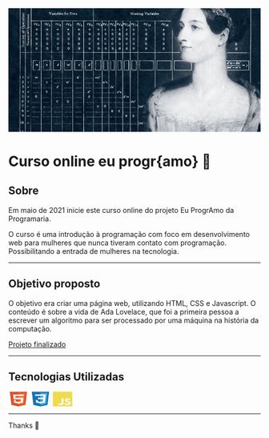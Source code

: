 <img src="img/adaTabela.png" alt="Pintura de Ada ao lado de uma tabela com algoritimos.">

# Curso online eu progr{amo} 💜

## Sobre

Em maio de 2021 inicie este curso online do projeto Eu ProgrAmo da Programaria.

O curso é uma introdução à programação com foco em desenvolvimento web para mulheres que nunca tiveram contato com programação. Possibilitando a entrada de mulheres na tecnologia.

___

## Objetivo proposto

O objetivo era criar uma página web, utilizando HTML, CSS e Javascript. O conteúdo é sobre a vida de Ada Lovelace, que foi a primeira pessoa a escrever um algoritmo para ser processado por uma máquina na história da computação.

[Projeto finalizado](https://verticallazygeneric.thaiaprado.repl.co/)
___

## Tecnologias Utilizadas

<img align="center" alt="HTML" height="30" width="40" src="https://raw.githubusercontent.com/devicons/devicon/00f02ef57fb7601fd1ddcc2fe6fe670fef3ae3e4/icons/html5/html5-original.svg">

<img align="center" alt="CSS" height="30" width="40" src="https://raw.githubusercontent.com/devicons/devicon/master/icons/css3/css3-original.svg">

<img align="center" alt="Js" height="30" width="40" src="https://raw.githubusercontent.com/devicons/devicon/master/icons/javascript/javascript-plain.svg">

___

Thanks 🖤